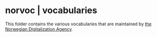# norvoc | vocabularies

This folder contains the various vocabularies that are maintained by [the Norwegian Digitalization Agency](https://digdir.no/).
